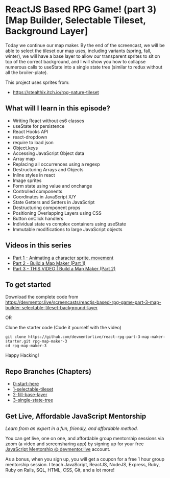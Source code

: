 # ReactJS Based RPG Game! (part 3) [Map Builder, Selectable Tileset, Background Layer]

Today we continue our map maker. By the end of the screencast, we will be able to select the tileset our map uses, including variants (spring, fall, winter), we will have a base layer to allow our transparent sprites to sit on top of the correct background, and I will show you how to collapse numerous calls to useState into a single state tree (similar to redux without all the broiler-plate).

This project uses sprites from:

- https://stealthix.itch.io/rpg-nature-tileset

## What will I learn in this episode?

- Writing React without es6 classes
- useState for persistence
- React Hooks API
- react-dropdown
- require to load json
- Object.keys
- Accessing JavaScript Object data
- Array map
- Replacing all occurrences using a regexp
- Destructuring Arrays and Objects
- Inline styles in react
- Image sprites
- Form state using value and onchange
- Controlled components
- Coordinates in JavaScript X/Y
- State Getters and Setters in JavaScript
- Destructuring component props
- Positioning Overlapping Layers using CSS
- Button onClick handlers
- Individual state vs complex containers using useState
- Immutable modifications to large JavaScript objects

## Videos in this series

- [Part 1 - Animating a character sprite, movement](https://devmentor.live/screencasts/react-rpg-build-a-game-using-custom-react-hooks-and-event-listeners)
- [Part 2 - Build a Map Maker (Part 1)](https://devmentor.live/screencasts/build-a-rpg-map-editor-in-react-part-1-drag-n-drop-matrices-usestate)
- [Part 3 - THIS VIDEO | Build a Map Maker (Part 2)](https://devmentor.live/screencasts/build-a-rpg-map-editor-in-react-part-2-hooks-copy-paste-json)

## To get started

Download the complete code from https://devmentor.live/screencasts/reactjs-based-rpg-game-part-3-map-builder-selectable-tileset-background-layer

OR

Clone the starter code (Code it yourself with the video)

```
git clone https://github.com/devmentorlive/react-rpg-part-3-map-maker-starter.git rpg-map-maker-3
cd rpg-map-maker-3
```

Happy Hacking!

## Repo Branches (Chapters)

- [0-start-here](https://github.com/devmentorlive/14857457/tree/0-start-here)
- [1-selectable-tileset](https://github.com/devmentorlive/14857457/tree/1-selectable-tileset)
- [2-fill-base-layer](https://github.com/devmentorlive/14857457/tree/2-fill-base-layer)
- [3-single-state-tree](https://github.com/devmentorlive/14857457/tree/3-single-state-tree)

## Get Live, Affordable JavaScript Mentorship

_Learn from an expert in a fun, friendly, and affordable method._

You can get live, one on one, and affordable group mentorship sessions via zoom (a video and screensharing app) by signing up for your free [JavaScript Mentorship @ devmentor.live](https://devmentor.live/?utm_source=github&utm_medium=repo&utm_campaign=prototyping-a-node-graph-based-interface-using-reactjs) account.

As a bonus, when you sign up, you will get a coupon for a free 1 hour group mentorship session. I teach JavaScript, ReactJS, NodeJS, Express, Ruby, Ruby on Rails, SQL, HTML, CSS, Git, and a lot more!
